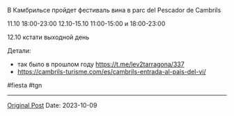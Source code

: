 В Камбрильсе пройдет фестиваль вина в
parc del Pescador de Cambrils

11.10 18:00-23:00
12.10-15.10 11:00-15:00 и 18:00-23:00

12.10 кстати выходной день

Детали:
- так было в прошлом году https://t.me/lev2tarragona/337
- https://cambrils-turisme.com/es/cambrils-entrada-al-pais-del-vi/

#fiesta #tgn

---
[Original Post](https://t.me/lev2tarragona/1631)
Date: 2023-10-09

